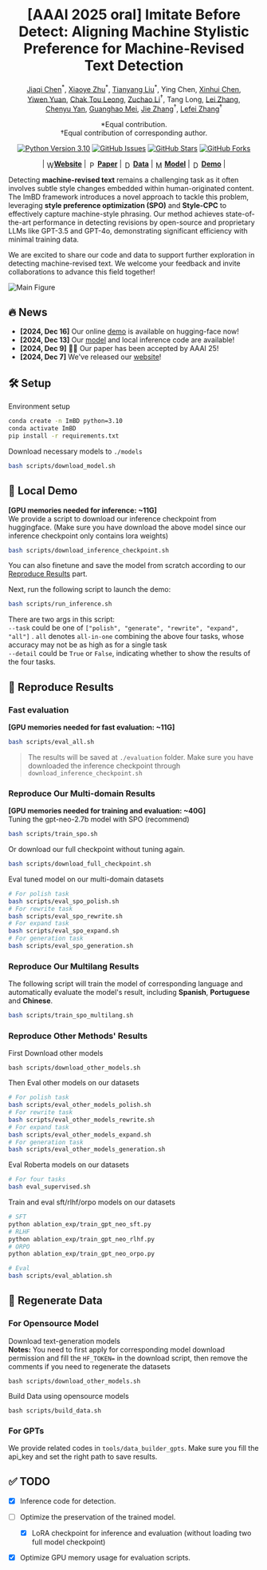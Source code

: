 <h1 align="center">[AAAI 2025 oral] Imitate Before Detect: Aligning Machine Stylistic Preference for Machine-Revised Text Detection</h1>

<p align="center">
   <a href="https://scholar.google.com/citations?user=Au_y5poAAAAJ">Jiaqi Chen</a><sup>*</sup>, <a href="https://xyzhu1225.github.io/">Xiaoye Zhu</a><sup>*</sup>, <a href="https://leolty.github.io/">Tianyang Liu</a><sup>*</sup>, Ying Chen, <a href="https://xinhuichen-02.github.io/">Xinhui Chen</a>,<br> <a href="https://scholar.google.com/citations?user=koA9QbMAAAAJ">Yiwen Yuan</a>, <a href="https://cooperleong00.github.io/">Chak Tou Leong</a>, <a href="https://zcli-charlie.github.io/">Zuchao Li</a><sup>†</sup>, Tang Long, <a href="https://yusalei.github.io/">Lei Zhang</a>, <br><a href="https://scholar.google.com/citations?user=281EWzQAAAAJ">Chenyu Yan</a>, <a href="https://scholar.google.com/citations?user=mliv6KEAAAAJ">Guanghao Mei</a>, <a href="https://scholar.google.com/citations?user=epTfECgAAAAJ">Jie Zhang</a><sup>†</sup>, <a href="https://scholar.google.com/citations?user=BLKHwNwAAAAJ">Lefei Zhang</a><sup>†</sup>
</p>

<p align="center">
  *Equal contribution.<br> †Equal contribution of corresponding author.
</p>

<p align="center">
<a href="https://www.python.org/downloads/release/python-3100/"><img src="https://img.shields.io/badge/python-3.10-blue.svg" alt="Python Version 3.10"></a>
  <a href="https://github.com/Jiaqi-Chen-00/ImBD/issues"><img src="https://img.shields.io/github/issues/Jiaqi-Chen-00/ImBD" alt="GitHub Issues"></a>
  <a href="https://github.com/Jiaqi-Chen-00/ImBD/stargazers"><img src="https://img.shields.io/github/stars/Jiaqi-Chen-00/ImBD" alt="GitHub Stars"></a>
  <a href="https://github.com/Jiaqi-Chen-00/ImBD/network/members"><img src="https://img.shields.io/github/forks/Jiaqi-Chen-00/ImBD" alt="GitHub Forks"></a>
</p>

<p align="center">
| <img src="https://img.icons8.com/color/48/000000/internet.png" alt="Website" width="15" height="15" style="vertical-align: middle;"/><a href="https://machine-text-detection.github.io/ImBD/"><b>Website</b></a> | <img src="https://img.icons8.com/?size=100&id=13580&format=png&color=000000" alt="Paper" width="15" height="15" style="vertical-align: middle;"/> <a href="https://arxiv.org/abs/2412.10432"><b>Paper</b></a> | <img src="https://img.icons8.com/?size=100&id=1475&format=png&color=90CAF9" alt="Data" width="15" height="15" style="vertical-align: middle;"/> <a href="https://github.com/Jiaqi-Chen-00/ImBD/tree/main/data"><b>Data</b></a> |  <img src="https://img.icons8.com/?size=100&id=sop9ROXku5bb&format=png&color=000000" alt="Model" width="15" height="15" style="vertical-align: middle;"/> <a href="https://huggingface.co/xyzhu1225/ImBD-inference"><b>Model</b></a> | <img src="https://img.icons8.com/?size=100&id=100414&format=png&color=90CAF9" alt="Demo" width="15" height="15" style="vertical-align: middle;"/> <a href="https://ai-detector.fenz.ai/ai-detector"><b>Demo</b></a> |
</p>

Detecting **machine-revised text** remains a challenging task as it often involves subtle style changes embedded within human-originated content. The ImBD framework introduces a novel approach to tackle this problem, leveraging **style preference optimization (SPO)** and **Style-CPC** to effectively capture machine-style phrasing. Our method achieves state-of-the-art performance in detecting revisions by open-source and proprietary LLMs like GPT-3.5 and GPT-4o, demonstrating significant efficiency with minimal training data.

We are excited to share our code and data to support further exploration in detecting machine-revised text. We welcome your feedback and invite collaborations to advance this field together!


![Main Figure](https://machine-text-detection.github.io/ImBD/static/images/method.png)

## 🔥 News
- **[2024, Dec 16]** Our online [demo](https://ai-detector.fenz.ai/ai-detector) is available on hugging-face now!
- **[2024, Dec 13]** Our [model](https://huggingface.co/xyzhu1225/ImBD-inference) and local inference code are available!
- **[2024, Dec 9]** 🎉🎉 Our paper has been accepted by AAAI 25! 
- **[2024, Dec 7]** We've released our [website](https://machine-text-detection.github.io/ImBD)!

## 🛠️ Setup
Environment setup
```bash
conda create -n ImBD python=3.10
conda activate ImBD
pip install -r requirements.txt
```
Download necessary models to ```./models ```
```bash
bash scripts/download_model.sh
```
## 🤖 Local Demo
**[GPU memories needed for inference: ~11G]**  
We provide a script to download our inference checkpoint from huggingface. (Make sure you have download the above model since our inference checkpoint only contains lora weights) 
```bash
bash scripts/download_inference_checkpoint.sh
```
You can also finetune and save the model from scratch according to our [Reproduce Results](#reproduce) part.

Next, run the following script to launch the demo:
```bash
bash scripts/run_inference.sh
```
There are two args in this script:  
`--task` could be one of `["polish", "generate", "rewrite", "expand", "all"]` . `all` denotes `all-in-one` combining the above four tasks, whose accuracy may not be as high as for a single task  
`--detail` could be `True` or `False`, indicating whether to show the results of the four tasks.


## 🚀 Reproduce Results <a id="reproduce"></a>
### Fast evaluation
**[GPU memories needed for fast evaluation: ~11G]**  
```bash
bash scripts/eval_all.sh
```
>The results will be saved at `./evaluation` folder. Make sure you have downloaded the inference checkpoint through `download_inference_checkpoint.sh`

### Reproduce Our Multi-domain Results
**[GPU memories needed for training and evaluation: ~40G]**  
Tuning the gpt-neo-2.7b model with SPO (recommend)
```bash
bash scripts/train_spo.sh
```
Or download our full checkpoint without tuning again.
```bash
bash scripts/download_full_checkpoint.sh
```
Eval tuned model on our multi-domain datasets
```bash
# For polish task
bash scripts/eval_spo_polish.sh
# For rewrite task
bash scripts/eval_spo_rewrite.sh
# For expand task
bash scripts/eval_spo_expand.sh
# For generation task
bash scripts/eval_spo_generation.sh
```
### Reproduce Our Multilang Results
The following script will train the model of corresponding language and automatically evaluate the model's result, including **Spanish**, **Portuguese** and **Chinese**.
```bash
bash scripts/train_spo_multilang.sh
```

### Reproduce Other Methods' Results
First Download other models  
```
bash scripts/download_other_models.sh
```
Then Eval other models on our datasets
```bash
# For polish task
bash scripts/eval_other_models_polish.sh
# For rewrite task
bash scripts/eval_other_models_rewrite.sh
# For expand task
bash scripts/eval_other_models_expand.sh
# For generation task
bash scripts/eval_other_models_generation.sh
```
Eval Roberta models on our datasets
```bash
# For four tasks
bash eval_supervised.sh
```
Train and eval sft/rlhf/orpo models on our datasets
```bash
# SFT
python ablation_exp/train_gpt_neo_sft.py
# RLHF
python ablation_exp/train_gpt_neo_rlhf.py
# ORPO
python ablation_exp/train_gpt_neo_orpo.py

# Eval
bash scripts/eval_ablation.sh
```
## 📁 Regenerate Data
### For Opensource Model
Download text-generation models  
**Notes:** You need to first apply for corresponding model download permission and fill the ```HF_TOKEN=``` in the download script, then remove the comments if you need to regenerate the datasets
```
bash scripts/download_other_models.sh
```
Build Data using opensource models
```
bash scripts/build_data.sh
```
### For GPTs
We provide related codes in `tools/data_builder_gpts`. Make sure you fill the api_key and set the right path to save results.

## ✅ TODO

- [x] Inference code for detection. 
- [ ] Optimize the preservation of the trained model. 
    - [x] LoRA checkpoint for inference and evaluation (without loading two full model checkpoint)
- [x] Optimize GPU memory usage for evaluation scripts.

